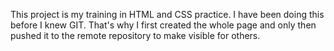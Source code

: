 This project is my training in HTML and CSS practice. I have been doing this before I knew GIT. 
That's why I first created the whole page and only then pushed it to the remote repository to make visible for others. 

